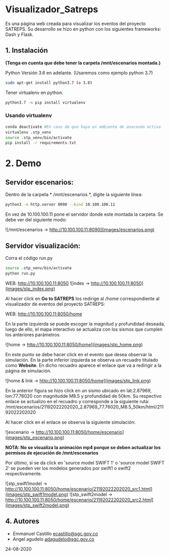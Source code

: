 # Visualizador_Satreps
Es una página web creada para visualizar los eventos del proyecto SATREPS. Su desarrollo se hizo en python con los siguientes frameworks: Dash y Flask.
## 1. Instalación 
**(Tenga en cuenta que debe tener la carpeta /mnt/escenarios montada.)**

Python Versión 3.6 en adelante. (Usaremos como ejemplo python 3.7)
```bash
sudo apt-get install python3.7 (o 3.8)
```
Tener virtualenv en python.
```bash
python3.7 -m pip install virtualenv
```

### Usando virtualenv
```bash
conda deactivate #En caso de que haya un ambiente de anaconda activo
virtualenv .stp_venv
source .stp_venv/bin/activate
pip install -r requirements.txt
```

# 2. Demo

## Servidor escenarios:

Dentro de la carpeta * /mnt/escenarios *, dígite la siguiente línea:

~~~bash
python3 -m http.server 8090 --bind 10.100.100.11
~~~
En vez de 10.100.100.11 pone el servidor donde este montada la carpeta. Se debe ver del siguiente modo:


![/mnt/escenarios -> http://10.100.100.11:8090](images/escenarios.png)

## Servidor visualización:
Corra el código run.py

~~~bash
source .stp_venv/bin/activate
python run.py
~~~

WEB:   http://10.100.100.11:8050
![index -> http://10.100.100.11:8050](images/stp_index.png)

Al hacer click en **Go to SATREPS** los redirige al /home correspondiente al 
visualizador de eventos del proyecto SATREPS: 

WEB:   http://10.100.100.11:8050/home

En la parte izquierda se puede escoger la magnitud y profundidad deseada, luego de ello, el 
mapa interactivo se actualiza con los sismos que cumplen los anteriores parámetros. 

![home -> http://10.100.100.11:8050/home](images/stp_home.png)

En este punto se debe hacer click en el evento que desea observar la simulación. En la parte inferior
izquierda se observa un recuadro titulado como **Website**. En dicho recuadro aparece el enlace que va a redirigir a la página de simulación. 

![home & link -> http://10.100.100.11:8050/home](images/stp_link.png)

En la anterior figura se hizo click en un sismo ubicado en lat:2.87969, lon:77.76020 con magnitudde M8.5 y profundidad de 50km. Su respectivo enlace se actualizo en el recuadro y corresponde a la siguiente ruta: /mnt/escenarios/21192022202020_2.87969_77.76020_M8.5_50km/html/21192022202020

Al hacer click en el enlace se observa la siguiente simulación:

![escenario -> http://10.100.100.11:8050/home/escenario](images/stp_escenario.png)

**NOTA: No se visualiza la animación mp4 porque se deben actualizar los permisos de ejecución de /mnt/escenarios**

Por último, si se da click en 'source model SWIFT 1' o 'source model SWIFT 2' se pueden ver los modelos generados por swift1 o swift2 respectivamente.

![stp_swift1model -> http://10.100.100.11:8050/home/escenario/21192022202020_src1.html](images/stp_swift1model.png)
![stp_swift2model -> http://10.100.100.11:8050/home/escenario/21192022202020_src2.html](images/stp_swift2model.png)

## 4. Autores

- Emmanuel Castillo ecastillo@sgc.gov.co
- Angel agudelo adagudelo@sgc.gov.co

24-08-2020